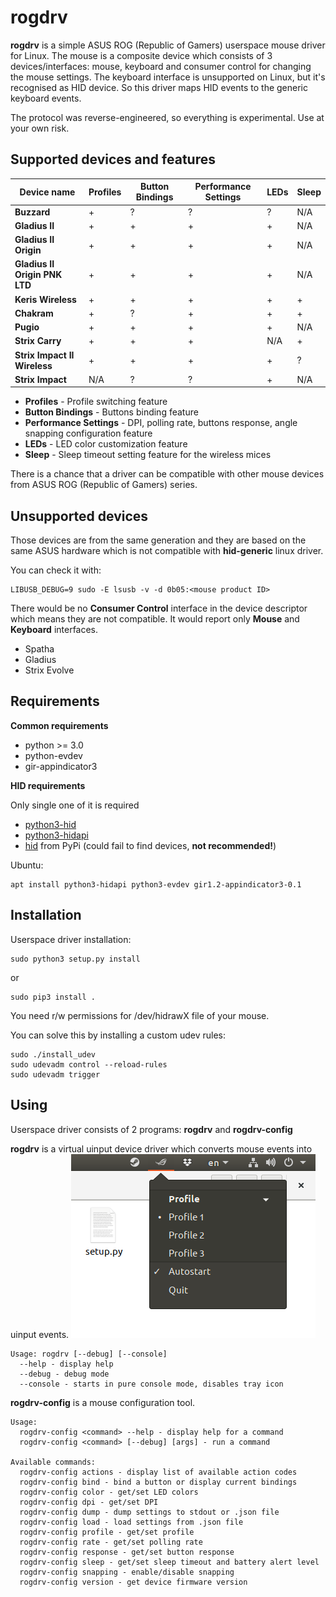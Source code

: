 rogdrv
======

**rogdrv** is a simple ASUS ROG (Republic of Gamers) userspace mouse driver for Linux.
The mouse is a composite device which consists of 3 devices/interfaces:
mouse, keyboard and consumer control for changing the mouse settings.
The keyboard interface is unsupported on Linux, but it's recognised as HID device.
So this driver maps HID events to the generic keyboard events.

The protocol was reverse-engineered, so everything is experimental. Use at your own risk.

Supported devices and features
------------------------------

Device name                   | Profiles | Button Bindings | Performance Settings | LEDs | Sleep
------------------------------|----------|-----------------|----------------------|------|-------
**Buzzard**                   | +        | ?               | ?                    | ?    | N/A
**Gladius II**                | +        | +               | +                    | +    | N/A
**Gladius II Origin**         | +        | +               | +                    | +    | N/A
**Gladius II Origin PNK LTD** | +        | +               | +                    | +    | N/A
**Keris Wireless**            | +        | +               | +                    | +    | +
**Chakram**                   | +        | ?               | +                    | +    | +
**Pugio**                     | +        | +               | +                    | +    | N/A
**Strix Carry**               | +        | +               | +                    | N/A  | +
**Strix Impact II Wireless**  | +        | +               | +                    | +    | ?
**Strix Impact**              | N/A      | ?               | ?                    | +    | N/A

* **Profiles** - Profile switching feature
* **Button Bindings** - Buttons binding feature
* **Performance Settings** - DPI, polling rate, buttons response, angle snapping configuration feature
* **LEDs** - LED color customization feature
* **Sleep** - Sleep timeout setting feature for the wireless mices

There is a chance that a driver can be compatible with other mouse devices
from ASUS ROG (Republic of Gamers) series.

Unsupported devices
-------------------

Those devices are from the same generation and they are based on the same ASUS hardware which
is not compatible with **hid-generic** linux driver.

You can check it with:
```
LIBUSB_DEBUG=9 sudo -E lsusb -v -d 0b05:<mouse product ID>
```

There would be no **Consumer Control** interface in the device descriptor
which means they are not compatible.
It would report only **Mouse** and **Keyboard** interfaces.

* Spatha
* Gladius
* Strix Evolve

Requirements
------------

**Common requirements**

* python >= 3.0
* python-evdev
* gir-appindicator3

**HID requirements**

Only single one of it is required

* [python3-hid](https://github.com/trezor/cython-hidapi)
* [python3-hidapi](https://github.com/jbaiter/hidapi-cffi)
* [hid](https://github.com/apmorton/pyhidapi) from PyPi (could fail to find devices, **not recommended!**)

Ubuntu:
```
apt install python3-hidapi python3-evdev gir1.2-appindicator3-0.1
```

Installation
------------

Userspace driver installation:

```
sudo python3 setup.py install
```
or
```
sudo pip3 install .
```

You need r/w permissions for /dev/hidrawX file of your mouse.

You can solve this by installing a custom udev rules:

```
sudo ./install_udev
sudo udevadm control --reload-rules
sudo udevadm trigger
```

Using
-----

Userspace driver consists of 2 programs: **rogdrv** and **rogdrv-config**

**rogdrv** is a virtual uinput device driver which converts mouse events into uinput events.
![rogdrv](/screenshot.png)
```
Usage: rogdrv [--debug] [--console]
  --help - display help
  --debug - debug mode
  --console - starts in pure console mode, disables tray icon
```

**rogdrv-config** is a mouse configuration tool.
```
Usage:
  rogdrv-config <command> --help - display help for a command
  rogdrv-config <command> [--debug] [args] - run a command

Available commands:
  rogdrv-config actions - display list of available action codes
  rogdrv-config bind - bind a button or display current bindings
  rogdrv-config color - get/set LED colors
  rogdrv-config dpi - get/set DPI
  rogdrv-config dump - dump settings to stdout or .json file
  rogdrv-config load - load settings from .json file
  rogdrv-config profile - get/set profile
  rogdrv-config rate - get/set polling rate
  rogdrv-config response - get/set button response
  rogdrv-config sleep - get/set sleep timeout and battery alert level
  rogdrv-config snapping - enable/disable snapping
  rogdrv-config version - get device firmware version
```
